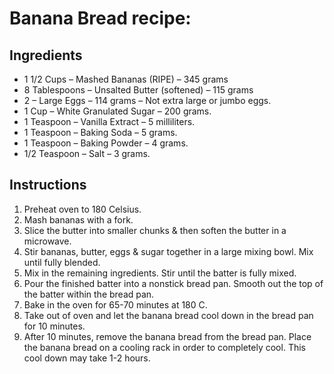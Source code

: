 # Banana Bread recipe:

## Ingredients
* 1 1/2 Cups – Mashed Bananas (RIPE) – 345 grams 
* 8 Tablespoons – Unsalted Butter (softened) – 115 grams
* 2 – Large Eggs – 114 grams – Not extra large or jumbo eggs.
* 1 Cup – White Granulated Sugar – 200 grams.
* 1 Teaspoon – Vanilla Extract – 5 milliliters.
* 1 Teaspoon – Baking Soda – 5 grams.
* 1 Teaspoon – Baking Powder – 4 grams.
* 1/2 Teaspoon – Salt – 3 grams.

## Instructions
1. Preheat oven to 180 Celsius.
2. Mash bananas with a fork.
3. Slice the butter into smaller chunks & then soften the butter in a microwave. 
4. Stir bananas, butter, eggs & sugar together in a large mixing bowl. Mix until fully blended.
5. Mix in the remaining ingredients. Stir until the batter is fully mixed.
6. Pour the finished batter into a nonstick bread pan. Smooth out the top of the batter within the bread pan.
7. Bake in the oven for 65-70 minutes at 180 C.
8. Take out of oven and let the banana bread cool down in the bread pan for 10 minutes. 
9. After 10 minutes, remove the banana bread from the bread pan. Place the banana bread on a cooling rack in order to completely cool. This cool down may take 1-2 hours.

